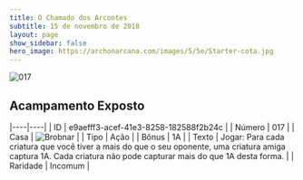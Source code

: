 ```yaml
---
title: O Chamado dos Arcontes
subtitle: 15 de novembro de 2018
layout: page
show_sidebar: false
hero_image: https://archonarcana.com/images/5/5e/Starter-cota.jpg
---
```


![017](https://cdn.keyforgegame.com/media/card_front/pt/341_017_64F73PR27H7P_pt.png)

## Acampamento Exposto

|----|----|
| ID | e9aefff3-acef-41e3-8258-182588f2b24c |
| Número | 017 |
| Casa | ![Brobnar](https://archonarcana.com/images/thumb/e/e0/Brobnar.png/22px-Brobnar.png "Brobnar") |
| Tipo | Ação |
| Bônus | 1A |
| Texto | Jogar: Para cada criatura que você  tiver a mais do que o seu oponente, uma criatura amiga captura 1A.  Cada criatura não pode capturar mais do que 1A desta forma. |
| Raridade | Incomum |
